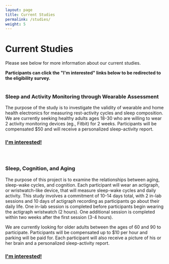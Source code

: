 ```yaml
---
layout: page
title: Current Studies
permalink: /studies/
weight: 5
---
```


# Current Studies

Please see below for more information about our current studies.

**Participants can click the "I'm interested" links below to be redirected to the eligibility survey.** <br> <br>

### Sleep and Activity Monitoring through Wearable Assessment

The purpose of the study is to investigate the validity of wearable and home health electronics for measuring rest-activity cycles and sleep composition. We are currently seeking healthy adults ages 18-30 who are willing to wear 2 activity monitoring devices (eg., Fitbit) for 2 weeks. Participants will be compensated $50 and will receive a personalized sleep-activity report. <br>

### [I'm interested!](https://redcap.prc.utexas.edu/redcap/surveys/?s=CPRNKN7TW9) <br> <br> <br>


### Sleep, Cognition, and Aging

The purpose of this project is to examine the relationships between aging, sleep-wake cycles, and cognition. Each participant will wear an actigraph, or wristwatch-like device, that will measure sleep-wake cycles and daily activity. This study involves a commitment of 10-14 days total, with 2 in-lab sessions and 10 days of actigraph recording as participants go about their daily life. One in-lab session is completed before participants begin wearing the actigraph wristwatch (2 hours). One additional session is completed within two weeks after the first session (3-4 hours).

We are currently looking for older adults between the ages of 60 and 90 to participate. Participants will be compensated up to $10 per hour and parking will be paid for. Each participant will also receive a picture of his or her brain and a personalized sleep-activity report.

### [I'm interested!](https://redcap.prc.utexas.edu/redcap/surveys/?s=DX7L4MHH8W)









